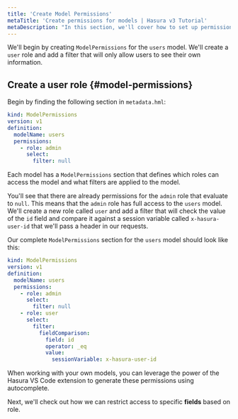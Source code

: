 ```yaml
---
title: 'Create Model Permissions'
metaTitle: 'Create permissions for models | Hasura v3 Tutorial'
metaDescription: "In this section, we'll cover how to set up permissions for the users model for select operations."
---
```


We'll begin by creating `ModelPermissions` for the `users` model. We'll create a `user` role and add a filter that will
only allow users to see their own information.

## Create a user role {#model-permissions}

Begin by finding the following section in `metadata.hml`:

```yaml
kind: ModelPermissions
version: v1
definition:
  modelName: users
  permissions:
    - role: admin
      select:
        filter: null
```

Each model has a `ModelPermissions` section that defines which roles can access the model and what filters are applied
to the model.

You'll see that there are already permissions for the `admin` role that evaluate to `null`. This means that the `admin`
role has full access to the `users` model. We'll create a new role called `user` and add a filter that will check the
value of the `id` field and compare it against a session variable called `x-hasura-user-id` that we'll pass a header in
our requests.

Our complete `ModelPermissions` section for the `users` model should look like this:

```yaml
kind: ModelPermissions
version: v1
definition:
  modelName: users
  permissions:
    - role: admin
      select:
        filter: null
    - role: user
      select:
        filter:
          fieldComparison:
            field: id
            operator: _eq
            value:
              sessionVariable: x-hasura-user-id
```

When working with your own models, you can leverage the power of the Hasura VS Code extension to generate these
permissions using autocomplete.

Next, we'll check out how we can restrict access to specific **fields** based on role.
